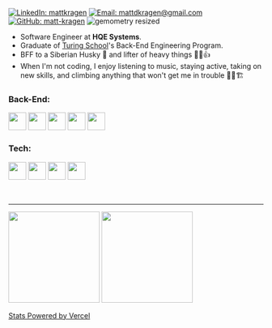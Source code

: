 [![LinkedIn: mattkragen][linkedin-badge]][LinkedIn]
[![Email: mattdkragen@gmail.com][gmail-badge]][Gmail]
[![GitHub: matt-kragen][github-follow-badge]][GitHub]
![gemometry resized](https://user-images.githubusercontent.com/56685055/127572202-0044705a-92eb-43c7-8f34-0231ba704c5e.jpeg)

- Software Engineer at **HQE Systems**.
- Graduate of [Turing School](https://turing.io/)'s Back-End Engineering Program.
- BFF to a Siberian Husky 🐾  and lifter of heavy things  💪😎👍
- When I'm not coding, I enjoy listening to music, staying active, taking on new skills, and climbing anything that won't get me in trouble 🧗🏢🏗

### Back-End:
<span>
  <img src="https://img.shields.io/badge/Ruby-CC342D?style=for-the-badge&logo=ruby&logoColor=white" height="35" /> 
  <img src="https://img.shields.io/badge/Ruby_on_Rails-CC0000?style=for-the-badge&logo=ruby-on-rails&logoColor=white" height="35" />
  <img src="https://img.shields.io/badge/ActiveRecord-CC0000.svg?&style=flaste&logo=rubyonrails&logoColor=white" height="35" />
  <img src="https://img.shields.io/badge/Python-14354C?style=for-the-badge&logo=python&logoColor=white" height="35" />
  <img src="https://img.shields.io/badge/Django-092E20?style=for-the-badge&logo=django&logoColor=white" height="35" />
</span>

### Tech:
<span>
  <img src="https://img.shields.io/badge/PostgreSQL-316192?style=for-the-badge&logo=postgresql&logoColor=white" height="35" />
  <img src="https://img.shields.io/badge/Heroku-430098?style=for-the-badge&logo=heroku&logoColor=white" height="35" />
  <img src="https://img.shields.io/badge/Postman-FF6E4F.svg?&style=flat&logo=postman&logoColor=white" height="35" />
  <img src="https://img.shields.io/badge/CircleCI-FFBC4F.svg?&style=flat&logo=circle&logoColor=white" height="35" />
</span>

<br><hr>

<img height="180em" src="https://github-readme-stats.vercel.app/api?username=matt-kragen&show_icons=true&hide=stars&theme=chartreuse-dark" />
<img height="180em" src="https://github-readme-stats.vercel.app/api/top-langs/?username=matt-kragen&theme=chartreuse-dark&layout=compact" />

[Stats Powered by Vercel](https://vercel.com?utm_source=github_readme_stats_team&utm_campaign=oss)

<!-- LINKS -->
[GitHub]: https://github.com/matt-kragen
[Gmail]: mailto:mattdkragen@gmail.com
[LinkedIn]: https://www.linkedin.com/in/mattkragen/
[Dev]: https://dev.to/matt-kragen/

<!-- BADGES -->
[github-follow-badge]: https://img.shields.io/github/followers/matt-kragen?label=follow&style=social
[gmail-badge]: https://img.shields.io/badge/Gmail-D14836?style=for-the-badge&logo=gmail&logoColor=white
[linkedin-badge]: https://img.shields.io/badge/LinkedIn-0077B5?style=for-the-badge&logo=linkedin&logoColor=white
[dev-badge]: https://img.shields.io/badge/dev.to-0A0A0A?style=for-the-badge&logo=dev.to&logoColor=white
